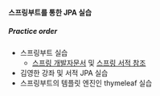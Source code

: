 #### 스프링부트를 통한 JPA 실습

##### Practice order

* 스프링부트 실습
  * <a href="https://spring.io/projects/spring-boot#learn">스프링 개발자문서</a> 및 <a href="http://www.kyobobook.co.kr/product/detailViewKor.laf?ejkGb=KOR&barcode=9791158390792">스프링 서적 참조</a>
* 김영한 강좌 및 서적 JPA 실습
* 스프링부트의 템플릿 엔진인 thymeleaf 실습